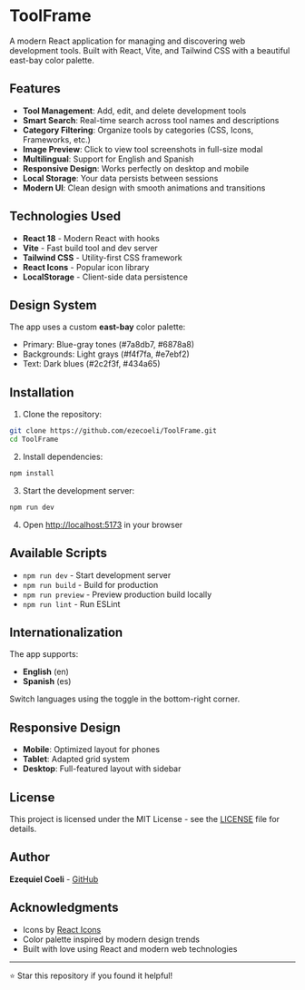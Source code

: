 # ToolFrame 

A modern React application for managing and discovering web development tools. Built with React, Vite, and Tailwind CSS with a beautiful east-bay color palette.

## Features

- **Tool Management**: Add, edit, and delete development tools
- **Smart Search**: Real-time search across tool names and descriptions
- **Category Filtering**: Organize tools by categories (CSS, Icons, Frameworks, etc.)
- **Image Preview**: Click to view tool screenshots in full-size modal
- **Multilingual**: Support for English and Spanish
- **Responsive Design**: Works perfectly on desktop and mobile
- **Local Storage**: Your data persists between sessions
- **Modern UI**: Clean design with smooth animations and transitions

## Technologies Used

- **React 18** - Modern React with hooks
- **Vite** - Fast build tool and dev server
- **Tailwind CSS** - Utility-first CSS framework
- **React Icons** - Popular icon library
- **LocalStorage** - Client-side data persistence

## Design System

The app uses a custom **east-bay** color palette:
- Primary: Blue-gray tones (#7a8db7, #6878a8)
- Backgrounds: Light grays (#f4f7fa, #e7ebf2)
- Text: Dark blues (#2c2f3f, #434a65)

## Installation

1. Clone the repository:
```bash
git clone https://github.com/ezecoeli/ToolFrame.git
cd ToolFrame
```

2. Install dependencies:
```bash
npm install
```

3. Start the development server:
```bash
npm run dev
```

4. Open [http://localhost:5173](http://localhost:5173) in your browser

## Available Scripts

- `npm run dev` - Start development server
- `npm run build` - Build for production
- `npm run preview` - Preview production build locally
- `npm run lint` - Run ESLint

## Internationalization

The app supports:
- **English** (en)
- **Spanish** (es)

Switch languages using the toggle in the bottom-right corner.

## Responsive Design

- **Mobile**: Optimized layout for phones
- **Tablet**: Adapted grid system
- **Desktop**: Full-featured layout with sidebar

## License

This project is licensed under the MIT License - see the [LICENSE](LICENSE) file for details.

## Author

**Ezequiel Coeli** - [GitHub](https://github.com/ezecoeli)

## Acknowledgments

- Icons by [React Icons](https://react-icons.github.io/)
- Color palette inspired by modern design trends
- Built with love using React and modern web technologies

---

⭐ Star this repository if you found it helpful!